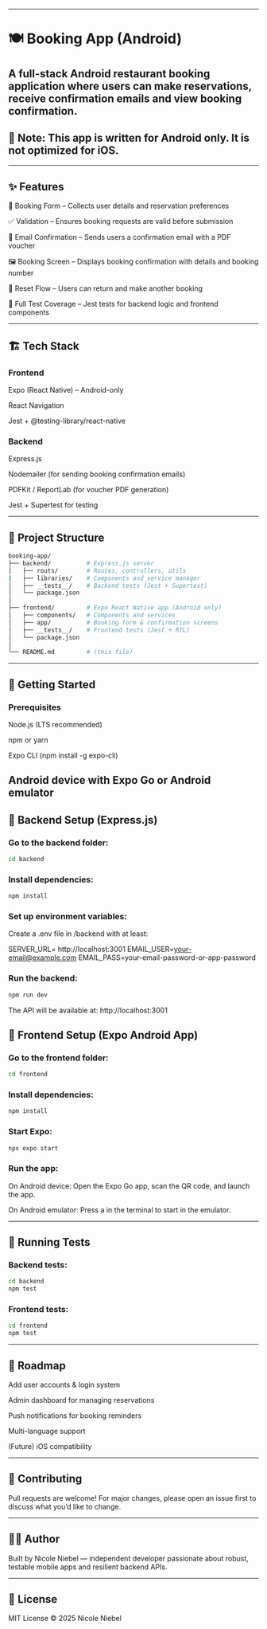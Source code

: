 
--- 
# 🍽️ Booking App (Android)

A full-stack Android restaurant booking application where users can make reservations, receive confirmation emails and view booking confirmation.
---

## 🚨 Note: This app is written for Android only. It is not optimized for iOS.
---

## ✨ Features

📅 Booking Form – Collects user details and reservation preferences

✅ Validation – Ensures booking requests are valid before submission

📩 Email Confirmation – Sends users a confirmation email with a PDF voucher

🖼️ Booking Screen – Displays booking confirmation with details and booking number

🔄 Reset Flow – Users can return and make another booking

🧪 Full Test Coverage – Jest tests for backend logic and frontend components


---
## 🏗️ Tech Stack

### Frontend

Expo (React Native)
 – Android-only

React Navigation

Jest + @testing-library/react-native

### Backend

Express.js

Nodemailer (for sending booking confirmation emails)

PDFKit / ReportLab (for voucher PDF generation)

Jest + Supertest for testing

---
## 📂 Project Structure

```bash
booking-app/
├── backend/          # Express.js server
│   ├── routs/        # Routes, controllers, utils
|   ├── libraries/    # Components and service manager
│   ├── __tests__/    # Backend tests (Jest + Supertest)
│   └── package.json
│
├── frontend/         # Expo React Native app (Android only)
│   ├── components/   # Components and services
│   ├── app/          # Booking form & confirmation screens
│   ├── __tests__/    # Frontend tests (Jest + RTL)
│   └── package.json
│
└── README.md         # (this file)
```
---
## 🚀 Getting Started
### Prerequisites

Node.js (LTS recommended)

npm or yarn

Expo CLI (npm install -g expo-cli)

Android device with Expo Go or Android emulator
 ---
## 🔧 Backend Setup (Express.js)

### Go to the backend folder:

```bash
cd backend
```


### Install dependencies:

```bash
npm install
```


### Set up environment variables:
Create a .env file in /backend with at least:

SERVER_URL= http://localhost:3001
EMAIL_USER=your-email@example.com
EMAIL_PASS=your-email-password-or-app-password


### Run the backend:

```bash
npm run dev
```


The API will be available at: http://localhost:3001

## 📱 Frontend Setup (Expo Android App)

### Go to the frontend folder:

```bash
cd frontend
```


### Install dependencies:

```bash
npm install
```


### Start Expo:

```bash
npx expo start
```


### Run the app:

On Android device: Open the Expo Go app, scan the QR code, and launch the app.

On Android emulator: Press a in the terminal to start in the emulator.

 ---
## 🧪 Running Tests
### Backend tests:

```bash
cd backend
npm test
```

### Frontend tests:

```bash
cd frontend
npm test
```

---
## 📌 Roadmap

 Add user accounts & login system

 Admin dashboard for managing reservations

 Push notifications for booking reminders

 Multi-language support

 (Future) iOS compatibility

---
## 🤝 Contributing

Pull requests are welcome!
For major changes, please open an issue first to discuss what you’d like to change.

---
## 👩‍🔧 Author

Built by Nicole Niebel — independent developer passionate about robust, testable mobile apps and resilient backend APIs.

---
## 📜 License

MIT License © 2025 Nicole Niebel

